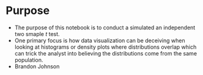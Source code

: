 # Purpose
* The purpose of this notebook is to conduct a simulated an independent two smaple $t$ test.
* One primary focus is how data visualization can be deceiving when looking at histograms or density plots where distributions overlap which can trick the analyst into believing the distributions come from the same population.
* Brandon Johnson
